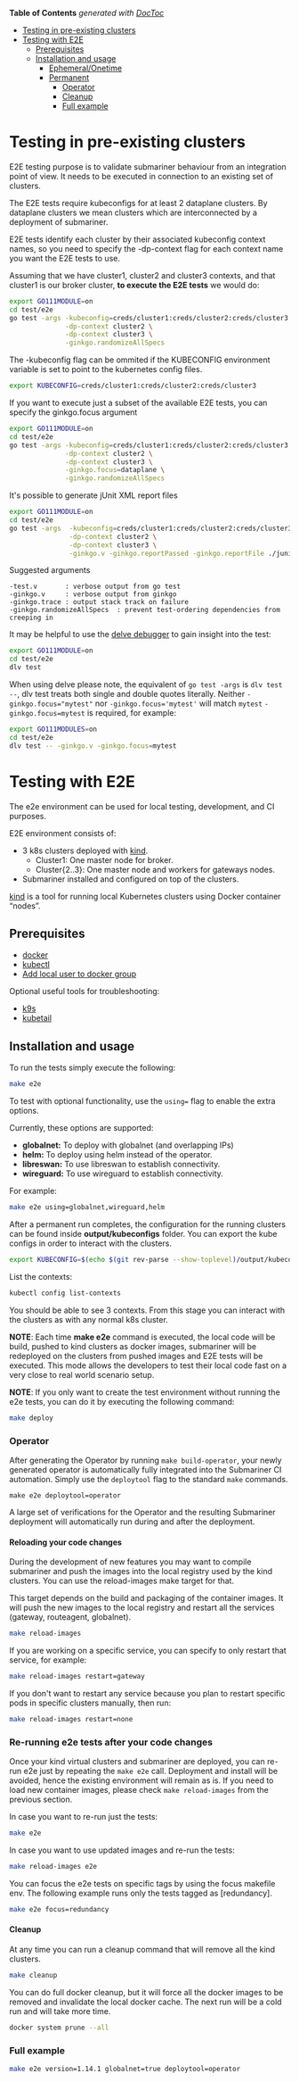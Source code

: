 <!-- START doctoc generated TOC please keep comment here to allow auto update -->
<!-- DON'T EDIT THIS SECTION, INSTEAD RE-RUN doctoc TO UPDATE -->
**Table of Contents**  *generated with [DocToc](https://github.com/thlorenz/doctoc)*

- [Testing in pre-existing clusters](#testing-in-pre-existing-clusters)
- [Testing with E2E](#testing-with-e2e)
  - [Prerequisites](#prerequisites)
  - [Installation and usage](#installation-and-usage)
    - [Ephemeral/Onetime](#ephemeralonetime)
    - [Permanent](#permanent)
      - [Operator](#operator)
      - [Cleanup](#cleanup)
      - [Full example](#full-example)

<!-- END doctoc generated TOC please keep comment here to allow auto update -->

# Testing in pre-existing clusters

E2E testing purpose is to validate submariner behaviour from an integration point of
view. It needs to be executed in connection to an existing set of clusters.

The E2E tests require kubeconfigs for at least 2 dataplane clusters. By dataplane
clusters we mean clusters which are interconnected by a deployment of submariner.

E2E tests identify each cluster by their associated kubeconfig context names,
so you need to specify the -dp-context flag for each context name you want
the E2E tests to use.

Assuming that we have cluster1, cluster2 and cluster3 contexts, and that
cluster1 is our broker cluster, **to execute the E2E tests** we would do:

  ```bash
  export GO111MODULE=on
  cd test/e2e
  go test -args -kubeconfig=creds/cluster1:creds/cluster2:creds/cluster3 \
                -dp-context cluster2 \
                -dp-context cluster3 \
                -ginkgo.randomizeAllSpecs
  ```

The -kubeconfig flag can be ommited if the KUBECONFIG environment variable
is set to point to the kubernetes config files.

  ```bash
  export KUBECONFIG=creds/cluster1:creds/cluster2:creds/cluster3
  ```

If you want to execute just a subset of the available E2E tests, you can
specify the ginkgo.focus argument

  ```bash
  export GO111MODULE=on
  cd test/e2e
  go test -args -kubeconfig=creds/cluster1:creds/cluster2:creds/cluster3 \
                -dp-context cluster2 \
                -dp-context cluster3 \
                -ginkgo.focus=dataplane \
                -ginkgo.randomizeAllSpecs
  ```

It's possible to generate jUnit XML report files
  ```bash
  export GO111MODULE=on
  cd test/e2e
  go test -args  -kubeconfig=creds/cluster1:creds/cluster2:creds/cluster3 \
                 -dp-context cluster2 \
                 -dp-context cluster3 \
                 -ginkgo.v -ginkgo.reportPassed -ginkgo.reportFile ./junit -ginkgo.randomizeAllSpecs
  ```

Suggested arguments
  ```
  -test.v       : verbose output from go test
  -ginkgo.v     : verbose output from ginkgo
  -ginkgo.trace : output stack track on failure
  -ginkgo.randomizeAllSpecs  : prevent test-ordering dependencies from creeping in
  ```

It may be helpful to use the [delve debugger](https://github.com/derekparker/delve)
to gain insight into the test:

  ```bash
  export GO111MODULE=on
  cd test/e2e
  dlv test
  ```

  When using delve please note, the equivalent of `go test -args` is `dlv test --`,
  dlv test treats both single and double quotes literally.
  Neither `-ginkgo.focus="mytest"` nor `-ginkgo.focus='mytest'` will match `mytest`
  `-ginkgo.focus=mytest` is required, for example:

  ```bash
  export GO111MODULES=on
  cd test/e2e
  dlv test -- -ginkgo.v -ginkgo.focus=mytest
  ```

# Testing with E2E 
The e2e environment can be used for local testing, development, and CI purposes.

E2E environment consists of:
- 3 k8s clusters deployed with [kind].
  - Cluster1: One master node for broker.
  - Cluster{2..3}: One master node and workers for gateways nodes.
- Submariner installed and configured on top of the clusters.

[kind] is a tool for running local Kubernetes clusters using Docker container “nodes”.

## Prerequisites

- [docker]
- [kubectl]
- [Add local user to docker group]

Optional useful tools for troubleshooting:

- [k9s]
- [kubetail]

## Installation and usage

To run the tests simply execute the following:
```bash
make e2e
```

To test with optional functionality, use the `using=` flag to enable the extra options.

Currently, these options are supported:
* **globalnet:** To deploy with globalnet (and overlapping IPs)
* **helm:** To deploy using helm instead of the operator.
* **libreswan:** To use libreswan to establish connectivity.
* **wireguard:** To use wireguard to establish connectivity.

For example:
```bash
make e2e using=globalnet,wireguard,helm
```

After a permanent run completes, the configuration for the running clusters can be found inside **output/kubeconfigs** folder.
You can export the kube configs in order to interact with the clusters.

```bash
export KUBECONFIG=$(echo $(git rev-parse --show-toplevel)/output/kubeconfigs/kind-config-cluster{1..3} | sed 's/ /:/g')
```

List the contexts:

```bash
kubectl config list-contexts
```

You should be able to see 3 contexts. From this stage you can interact with the clusters
as with any normal k8s cluster.

**NOTE**: Each time **make e2e** command is executed, the local code will be build, pushed to kind clusters
as docker images, submariner will be redeployed on the clusters from pushed images and E2E tests will be executed.
This mode allows the developers to test their local code fast on a very close to real world scenario setup.

**NOTE**: If you only want to create the test environment without running the e2e tests, you can do it by executing
the following command:

```bash
make deploy
```

### Operator
After generating the Operator by running `make build-operator`, your newly generated operator
is automatically fully integrated into the Submariner CI automation. Simply use
the `deploytool` flag to the standard `make` commands.

```make e2e deploytool=operator```

A large set of verifications for the Operator and the resulting Submariner
deployment will automatically run during and after the deployment.

#### Reloading your code changes
During the development of new features you may want to compile submariner and push the images
into the local registry used by the kind clusters. You can use the reload-images make target
for that.

This target depends on the build and packaging of the container images. It will push
the new images to the local registry and restart all the services (gateway, routeagent, globalnet).

```bash
make reload-images
```

If you are working on a specific service, you can specify to only restart that service, for example:
```bash
make reload-images restart=gateway
```

If you don't want to restart any service because you plan to restart specific pods in specific clusters
manually, then run:
```bash
make reload-images restart=none
```

### Re-running e2e tests after your code changes
Once your kind virtual clusters and submariner are deployed, you can re-run e2e just by repeating the `make e2e` call.
Deployment and install will be avoided, hence the existing environment will remain as is.
If you need to load new container images, please check `make reload-images` from the previous section.

In case you want to re-run just the tests:
```bash
make e2e
```

In case you want to use updated images and re-run the tests:
```bash
make reload-images e2e
```

You can focus the e2e tests on specific tags by using the focus makefile env. The following
example runs only the tests tagged as [redundancy].

```bash
make e2e focus=redundancy
```

#### Cleanup
At any time you can run a cleanup command that will remove all the kind clusters.

```bash
make cleanup
```

You can do full docker cleanup, but it will force all the docker images to be removed and invalidate the local docker cache. 
The next run will be a cold run and will take more time.

```bash
docker system prune --all
``` 

### Full example

```bash
make e2e version=1.14.1 globalnet=true deploytool=operator
```

<!--links-->
[kind]: https://github.com/kubernetes-sigs/kind
[docker]: https://docs.docker.com/install/
[kubectl]: https://kubernetes.io/docs/tasks/tools/install-kubectl/
[k9s]: https://github.com/derailed/k9s
[kubetail]: https://github.com/johanhaleby/kubetail
[kind release page]: https://github.com/kubernetes-sigs/kind/releases
[Add local user to docker group]: https://docs.docker.com/install/linux/linux-postinstall/
